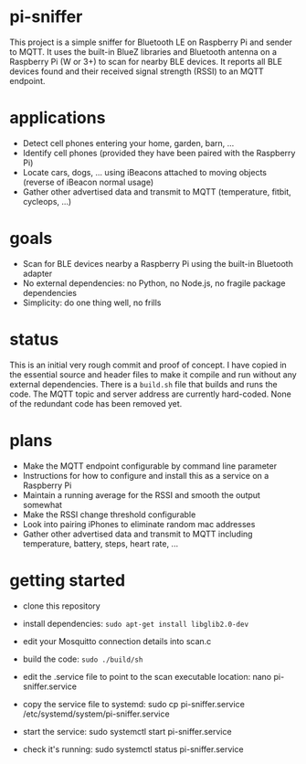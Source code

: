 # pi-sniffer
This project is a simple sniffer for Bluetooth LE on Raspberry Pi and sender to MQTT. It uses the built-in BlueZ libraries and Bluetooth antenna on a Raspberry Pi (W or 3+) to scan for nearby BLE devices. 
It reports all BLE devices found and their received signal strength (RSSI) to an MQTT endpoint.

# applications
* Detect cell phones entering your home, garden, barn, ...
* Identify cell phones (provided they have been paired with the Raspberry Pi)
* Locate cars, dogs, ... using iBeacons attached to moving objects (reverse of iBeacon normal usage) 
* Gather other advertised data and transmit to MQTT (temperature, fitbit, cycleops, ...)

# goals
* Scan for BLE devices nearby a Raspberry Pi using the built-in Bluetooth adapter
* No external dependencies: no Python, no Node.js, no fragile package dependencies
* Simplicity: do one thing well, no frills

# status
This is an initial very rough commit and proof of concept. I have copied in the essential source and header files to make it compile and run without any external dependencies. There is a `build.sh` file that builds and runs the code. The MQTT topic and server address are currently hard-coded. None of the redundant code has been removed yet.

# plans
* Make the MQTT endpoint configurable by command line parameter
* Instructions for how to configure and install this as a service on a Raspberry Pi
* Maintain a running average for the RSSI and smooth the output somewhat
* Make the RSSI change threshold configurable
* Look into pairing iPhones to eliminate random mac addresses
* Gather other advertised data and transmit to MQTT including temperature, battery, steps, heart rate, ...

# getting started

* clone this repository
* install dependencies:    `sudo apt-get install libglib2.0-dev`
* edit your Mosquitto connection details into scan.c
* build the code:   `sudo ./build/sh`
* edit the .service file to point to the scan executable location:
    nano pi-sniffer.service

* copy the service file to systemd:
    sudo cp pi-sniffer.service /etc/systemd/system/pi-sniffer.service

* start the service:
    sudo systemctl start pi-sniffer.service

* check it's running:
    sudo systemctl status pi-sniffer.service



